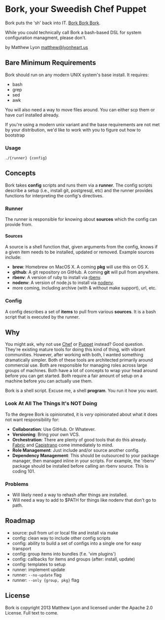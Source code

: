 # Bork, your Sweedish Chef Puppet

Bork puts the 'sh' back into IT. [Bork Bork
Bork](https://www.youtube.com/results?search_query=swedish+chef).

While you could technically call Bork a bash-based DSL for system configuration
managment, please don't.

by Matthew Lyon <matthew@lyonheart.us>

## Bare Minimum Requirements

Bork should run on any modern UNIX system's base install. It requires:

- bash
- grep
- sed
- awk

You will also need a way to move files around. You can either scp them or have
curl installed already.

If you're using a modern unix variant and the base requirements are not met by
your distribution, we'd like to work with you to figure out how to bootstrap

### Usage

    ./{runner} {config}

## Concepts

Bork takes **config** scripts and runs them via a **runner**. The config scripts
describe a setup (i.e., install git, postgresql, etc) and the runner provides
functions for interpreting the config's directives.

### Runner

The runner is responsible for knowing about **sources** which the config can
provide from.

#### Sources

A source is a shell function that, given arguments from the config, knows if
a given item needs to be installed, updated or removed. Example sources include:

- **brew**: Homebrew on MacOS X. A coming **pkg** will use this on OS X.
- **github**: A git repository on GitHub. A coming **git** will pull from
  anywhere.
- **rbenv**: A version of ruby to install via [rbenv][].
- **nodenv**: A version of node.js to install via [nodenv][].
- more coming, including archive (with & without make support), url, etc.

### Config

A config describes a set of **items** to pull from various **sources**. It is
a bash script that is executed by the runner.

## Why

You might ask, why not use [Chef][] or [Puppet][] instead? Good question.
They're existing mature tools for doing this kind of thing, with vibrant
communities. However, after working with both, I wanted something dramatically
simpler. Both of these tools are architected primarily around commercial use.
Both are responsible for managing roles across large groups of machines. Both
have a lot of concepts to wrap your head around before you can get started. Both
require a fair amount of setup on a machine before you can actually use them.

Bork is a shell script. Excuse me, a shell **program**. You run it how you want.

### Look At All The Things It's **NOT** Doing

To the degree Bork is opinionated, it is *very* opinionated about what it does
not want responsibility for:

- **Collaboration**: Use GitHub. Or Whatever.
- **Versioning**: Bring your own VCS.
- **Orchestration**: There are plenty of good tools that do this already.
  [Fabric][] and [Capistrano][] come immediately to mind.
- **Role Management**: Just include and/or source another config.
- **Dependency Management**: This should be outsourced to your package manager,
  then managed inline in your scripts. For example, the 'rbenv' package should
  be installed before calling an rbenv source. This is coding 101.

### Problems

- Will likely need a way to rehash after things are installed.
- Will need a way to add to $PATH for things like nodenv that don't go to path.

## Roadmap

- source: pull from url or local file and install via make
- config: clean way to include other config scripts
- config: ability to build a set of configs into a single one for easy transport
- config: group items into bundles (f.e. 'vim plugins')
- config: callbacks for items and groups (after: install, update)
- config: templates to setup
- runner: implement update
- runner: `--no-update` flag
- runner: `--only {group, pkg}` flag

## License

Bork is copyright 2013 Matthew Lyon and licensed under the Apache 2.0 License.
Full text to come.

[rbenv]: https://github.com/sstephenson/rbenv
[nodenv]: https://github.com/OiNutter/nodenv
[Chef]: http://www.opscode.com/chef/
[Puppet]: http://puppetlabs.com/
[Fabric]: http://docs.fabfile.org/
[Capistrano]: http://capistranorb.com/
